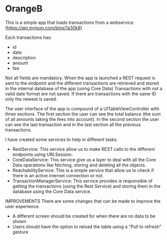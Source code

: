 # OrangeB

This is a simple app that loads transactions from a webservice (https://api.myjson.com/bins/1a30k8)

Each transactions has:
* id
* date
* description
* amount
* fee

Not all fields are mandatory. 
When the app is launched a REST request is sent to the endpoint and the different transactions are retrieved and stored in the internal database of the app (using Core Data)
Transactions with not a valid date format are not saved.
If there are transactions with the same ID only the newest is saved.

The user interface of the app is compound of a UITableViewController with three sections. The first section the user can see the total balance (the sum of all amounts taking the fees into account). In the second section the user can see the last transaction and in the last section all the previous transactions.

I have created some services to help in different tasks:

* RestService: This service allow us to make REST calls to the different endpoints using URLSession.
* CoreDataService: This service give us a layer to deal with all the Core Data operations like fetching, storing and deleting all the objects.
* ReachabilityService: This is a simple service that allow us to check if there is an active internet connection or not.
* TransactionManagerService: This service provides is responsible of getting the transactions (using the Rest Service) and storing them in the database using the Core Data service.

IMPROVEMENTS
There are some changes that can be made to improve the user experience.
* A different screen should be created for when there are no data to be shown
* Users should have the option to reload the table using a "Pull to refresh" gesture

